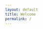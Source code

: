 ```yaml
---
layout: default
title: Welcome
permalink: /
---
```


<style type="text/css">
.container{
    display: flex;
}
.fixed{

}
.flex-item{
    flex-grow: 0.5;
}
</style>

<script type="text/javascript">
images_dictionary={
     dogs:["/resources/welcome_dogs.jpg","dogwalker on the waterfront <br /> Hoboken, NJ summer 2016"],
     ferns1:["/resources/welcome_ferns1.jpg","<i>Athyrium filix-femina</i> near Peavey Arboretum <br />  Corvallis, OR spring 2016"],
     ferns2:["/resources/welcome_ferns2.jpg", "<i>Athyrium filix-femina</i> near Peavey Arboretum <br />  Corvallis, OR spring 2016"],
     flowers:["/resources/welcome_flowers.jpg", "<i>Penstemon strictus</i> at Chip Ross park <br /> Corvallis, OR summer 2016"],
     lamppost:["/resources/welcome_lamppost.jpg", "sunset at NW Mirador Pl<br /> Corvallis, OR summer 2016"],
     road:["/resources/welcome_road.jpg", "NW Soap Creek Road <br /> Corvallis, OR summer 2016"],
     strawberries:["/resources/welcome_strawberries.jpg", "<i>Fragaria × ananassa</i> at USDA ARS HCRL<br /> Corvallis, OR summer 2016"],
     sunrisemoonset:["/resources/welcome_sunrisemoonset.jpg", "moonset at sunrise near Chip Ross park <br /> Corvallis, OR summer 2016"],
     thistle:["/resources/welcome_thistle.jpg", "<i>Cirsium vulgare</i> at Owens Farm <br />  Corvallis, OR summer 2016"]
};

  var image_keys = [
    "dogs",
    "ferns1",
    "ferns2",
    "flowers",
    "lamppost",
    "road",
    "strawberries",
    "sunrisemoonset",
    "thistle"
  ];

  function getImageHTML() {
    var html_code = '<img src=\"';
    var randomIndex = Math.floor(Math.random() * image_keys.length);
    html_code += images_dictionary[image_keys[randomIndex]][0];
    html_code += '\"  style=\"max-width:100vw; max-height:60vh;\" alt=\"have you tried ~refreshing~?!\"/>';
    html_code += "<br /><span align=\"left;\">"
    html_code += images_dictionary[image_keys[randomIndex]][1];
    html_code += "</span>"

    return html_code;
  }
</script>

<div class="container">
  <div class="flex-item">
  </div>

  <div class="fixed">
  <script type="text/javascript">
    document.write(getImageHTML());
  </script>
  </div>

  <div class="flex-item">
  </div>
</div>
